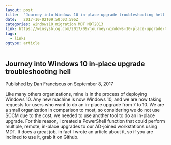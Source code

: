 ```yaml
---
layout: post 
title:  "Journey into Windows 10 in-place upgrade troubleshooting hell - WinSysBlog" 
date:   2017-10-02T09:50:03.596Z 
categories: windows10 migration MDT MDT2013
link: https://winsysblog.com/2017/09/journey-windows-10-place-upgrade-troubleshooting-hell.html 
tags:
  - links
ogtype: article 
---
```


## Journey into Windows 10 in-place upgrade troubleshooting hell
Published by Dan Franciscus on September 8, 2017

Like many others organizations, mine is in the process of deploying Windows 10. Any new machine is now Windows 10, and we are now taking requests for users who want to do an in-place upgrade from 7 to 10. We are a small organization in comparison to most, so considering we do not use SCCM due to the cost, we needed to use another tool to do an in-place upgrade. For this reason, I created a PowerShell function that could perform multiple, remote, in-place upgrades to our AD-joined workstations using MDT. It does a great job, in fact I wrote an article about it, so if you are inclined to use it, grab it on Github.